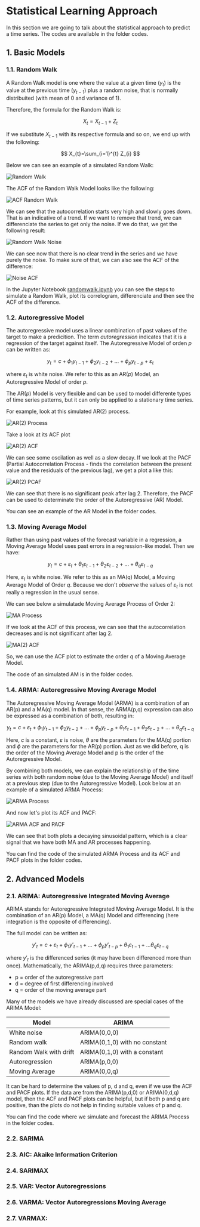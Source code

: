 # Statistical Learning Approach

In this section we are going to talk about the statistical approach to predict a time series. The codes are available in the folder codes.

## 1. Basic Models

### 1.1. Random Walk

A Random Walk model is one where the value at a given time $(y_t)$ is the value at the previous time $(y_{t-1})$ plus a random noise, that is normally distribuited (with mean of 0 and variance of 1). 

Therefore, the formula for the Random Walk is:

$$ X_{t} = X_{t-1} + Z_{t} $$

If we substitute $X_{t-1}$ with its respective formula and so on, we end up with the following:

$$ X_{t}=\sum_{i=1}^{t} Z_{i} $$

Below we can see an example of a simulated Random Walk:

![Random Walk](../00_images/randomwalk.png)

The ACF of the Random Walk Model looks like the following:

![ACF Random Walk](../00_images/ACFRandomWalk.png)

We can see that the autocorrelation starts very high and slowly goes down. That is an indicative of a trend. If we want to remove that trend, we can differenciate the series to get only the noise. If we do that, we get the following result:

![Random Walk Noise](../00_images/randomwalknoise.png)

We can see now that there is no clear trend in the series and we have purely the noise. To make sure of that, we can also see the ACF of the difference:

![Noise ACF](../00_images/ACFnoise.png)

In the Jupyter Notebook [randomwalk.ipynb](./codes/randomwalk.ipynb) you can see the steps to simulate a Random Walk, plot its correlogram, differenciate and then see the ACF of the difference.

### 1.2. Autoregressive Model

The autoregressive model uses a linear combination of past values of the target to make a predicition. The term *autoregression* indicates that it is a regression of the target against itself. The Autoregressive Model of orden *p* can be written as:

$$ y_t = c + \phi_1y_{t-1} + \phi_2y_{t-2} + ... + \phi_py_{t-p} + \varepsilon_t $$

where $\varepsilon_t$ is white noise. We refer to this as an AR(*p*) Model, an Autoregressive Model of order *p*.

The AR(*p*) Model is very flexible and can be used to model differente types of time series patterns, but it can only be applied to a stationary time series.

For example, look at this simulated AR(2) process.

![AR(2) Process](../00_images/ar2process.jpeg)

Take a look at its ACF plot

![AR(2) ACF](../00_images/ar2acf.jpeg)

We can see some oscilation as well as a slow decay. If we look at the PACF (Partial Autocorrelation Process - finds the correlation between the present value and the residuals of the previous lag), we get a plot a like this:

![AR(2) PCAF](../00_images/ar2pacf.jpeg)

We can see that there is no significant peak after lag 2. Therefore, the PACF can be used to determinate the order of the Autoregressive (AR) Model.

You can see an example of the AR Model in the folder codes.

### 1.3. Moving Average Model 

Rather than using past values of the forecast variable in a regression, a Moving Average Model uses past errors in a regression-like model. Then we have:

$$ y_t = c + \varepsilon_t + \theta_1\varepsilon_{t-1} + \theta_2\varepsilon_{t-2} + ... + \theta_q\varepsilon_{t-q} $$

Here, $\varepsilon_t$ is white noise. We refer to this as an MA(q) Model, a Moving Average Model of Order *q*. Because we don't *observe* the values of $\varepsilon_t$ is not really a regression in the usual sense.

We can see below a simulatade Moving Average Process of Order 2:

![MA Process](../00_images/maprocess.jpeg)

If we look at the ACF of this process, we can see that the autocorrelation decreases and is not significant after lag 2.

![MA(2) ACF](../00_images/maacf.jpeg)

So, we can use the ACF plot to estimate the order *q* of a Moving Average Model.

The code of an simulated AM is in the folder codes.

### 1.4. ARMA: Autoregressive Moving Average Model

The Autoregressive Moving Average Model (ARMA) is a combination of an AR(p) and a MA(q) model. In that sense, the ARMA(p,q) expression can also be expressed as a combination of both, resulting in:

$$ y_t = c + \varepsilon_t + \phi_1y_{t-1} + \phi_2y_{t-2} + ... + \phi_py_{t-p} + \theta_1\varepsilon_{t-1} + \theta_2\varepsilon_{t-2} + ... + \theta_q\varepsilon_{t-q} $$

Here, $c$ is a constant, $\varepsilon$ is noise, $\theta$ are the parameters for the MA(q) portion and $\phi$ are the parameters for the AR(p) portion. Just as we did before, q is the order of the Moving Average Model and p is the order of the Autoregressive Model.

By combining both models, we can explain the relationship of the time series with both random noise (due to the Moving Average Model) and itself at a previous step (due to the Autoregressive Model). Look below at an example of a simulated ARMA Process:

![ARMA Process](../00_images/ARMAProcess.png)

And now let's plot its ACF and PACF:

![ARMA ACF and PACF](../00_images/ARMAacfpacf.png)

We can see that both plots a decaying sinusoidal pattern, which is a clear signal that we have both MA and AR processes happening.

You can find the code of the simulated ARMA Process and its ACF and PACF plots in the folder codes.

## 2. Advanced Models

### 2.1. ARIMA: Autoregressive Integrated Moving Average

ARIMA stands for Autoregressive Integrated Moving Average Model. It is the combination of an AR(p) Model, a MA(q) Model and differencing (here integration is the opposite of differencing).

The full model can be written as:

$$ y'_t = c + \varepsilon_t + \phi_1y'_{t-1} + ... + \phi_py'_{t-p} + \theta_1\varepsilon_{t-1} + ... \theta_q\varepsilon_{t-q} $$

where $y'_t$ is the differenced series (it may have been differenced more than once). Mathematically, the ARIMA(p,d,q) requires three parameters:

- p = order of the autoregressive part
- d = degree of first differencing involved
- q = order of the moving average part

Many of the models we have already discussed are special cases of the ARIMA Model:

| Model                  | ARIMA                         |
|------------------------|-------------------------------|
| White noise            | ARIMA(0,0,0)                  |
| Random walk            | ARIMA(0,1,0) with no constant |
| Random Walk with drift | ARIMA(0,1,0) with a constant  |
| Autoregression         | ARIMA(p,0,0)                  |
| Moving Average         | ARIMA(0,0,q)                  |

It can be hard to determine the values of p, d and q, even if we use the ACF and PACF plots. If the data are from the ARIMA(p,d,0) or ARIMA(0,d,q) model, then the ACF and PACF plots can be helpful, but if both p and q are positive, than the plots do not help in finding suitable values of p and q.

You can find the code where we simulate and forecast the ARIMA Process in the folder codes.

### 2.2. SARIMA

### 2.3. AIC: Akaike Information Criterion

### 2.4. SARIMAX

### 2.5. VAR: Vector Autoregressions

### 2.6. VARMA: Vector Autoregressions Moving Average

### 2.7. VARMAX: 